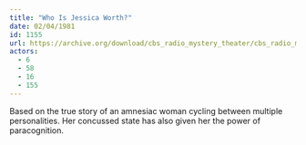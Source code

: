```yaml
---
title: "Who Is Jessica Worth?"
date: 02/04/1981
id: 1155
url: https://archive.org/download/cbs_radio_mystery_theater/cbs_radio_mystery_theater-1151-1200.zip/cbs_radio_mystery_theater-1151-1200%2Fcbsrmt_1155_who_is_jessica_worth.mp3
actors:
  - 6
  - 58
  - 16
  - 155
---
```

Based on the true story of an amnesiac woman cycling between multiple personalities. Her concussed state has also given her the power of paracognition.